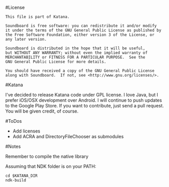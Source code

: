 #License

	This file is part of Katana.

	Soundboard is free software: you can redistribute it and/or modify
    it under the terms of the GNU General Public License as published by
    the Free Software Foundation, either version 3 of the License, or
	any later version.

    Soundboard is distributed in the hope that it will be useful,
    but WITHOUT ANY WARRANTY; without even the implied warranty of
    MERCHANTABILITY or FITNESS FOR A PARTICULAR PURPOSE.  See the
    GNU General Public License for more details.

    You should have received a copy of the GNU General Public License
    along with Soundboard.  If not, see <http://www.gnu.org/licenses/>.
	

#Katana

I've decided to release Katana code under GPL license.
I love Java, but I prefer iOS/OSX development over Android.
I will continue to push updates to the Google Play Store.
If you want to contribute, just send a pull request.
You will be given credit, of course.

#ToDos

- Add licenses
- Add ACRA and DirectoryFileChooser as submodules

#Notes

Remember to compile the native library

Assuming that NDK folder is on your PATH:

	cd $KATANA_DIR
	ndk-build